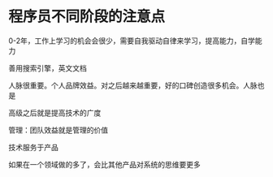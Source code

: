 # 程序员不同阶段的注意点

0-2年，工作上学习的机会会很少，需要自我驱动自律来学习，提高能力，自学能力

善用搜索引擎，英文文档

人脉很重要。个人品牌效益。对之后越来越重要，好的口碑创造很多机会。人脉也是

高级之后就是提高技术的广度

管理：团队效益就是管理的价值

技术服务于产品

如果在一个领域做的多了，会比其他产品对系统的思维要更多
